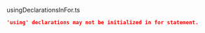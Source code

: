 usingDeclarationsInFor.ts
```json
'using' declarations may not be initialized in for statement.
```
